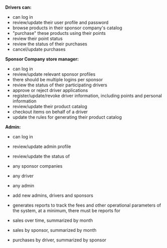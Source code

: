 **Drivers can:**
-	can log in
-	review/update their user profile and password
-	browse products in their sponsor company's catalog
-	"purchase" these products using their points
-	review their point status
-	review the status of their purchases
-	cancel/update purchases

**Sponsor Company store manager:**
-	can log in
-	review/update relevant sponsor profiles
-	there should be multiple logins per sponsor
-	review the status of their participating drivers
-	approve or reject driver applications
-	register/update/revoke driver information, including points and personal information
-	review/update their product catalog
-	checkout items on behalf of a driver
-	update the rules for generating their product catalog

**Admin:**
-	can log in
-	review/update admin profile
-	review/update the status of

  -	any sponsor companies
  -	any driver
  -	any admin
-	add new admins, drivers and sponsors
-	generates reports to track the fees and other operational parameters of the system, at a minimum, there must be reports for

  -	sales over time, summarized by month
  -	sales by sponsor, summarized by month
  -	purchases by driver, summarized by sponsor

